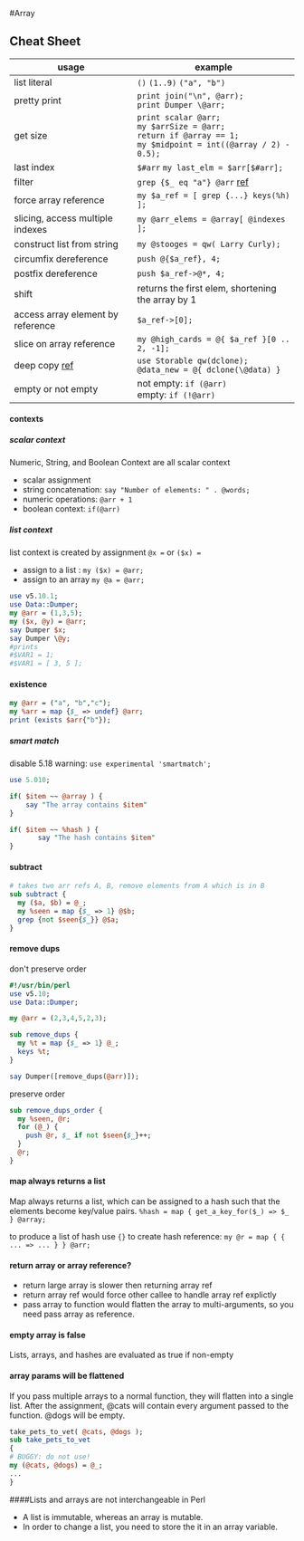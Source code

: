 #Array

## Cheat Sheet

|usage|example|
| ------------- | ------------- |
|list literal  | `()` `(1..9)` `("a", "b")`  |
|pretty print | `print join("\n", @arr);` <br> `print Dumper \@arr;` |
|get size| `print scalar @arr;` <br> `my $arrSize = @arr;` <br> `return if @array == 1;` <br> `my $midpoint = int((@array / 2) - 0.5);`|
|last index| `$#arr` `my last_elm = $arr[$#arr];`|
|filter| `grep {$_ eq "a"} @arr` [ref](http://perldoc.perl.org/functions/grep.html)|
|force array reference|	`my $a_ref = [ grep {...} keys(%h) ];`|
|slicing, access multiple indexes| `my @arr_elems = @array[ @indexes ];`|
|construct list from string|`my @stooges = qw( Larry Curly);`|
|circumfix dereference|`push @{$a_ref}, 4;`|
|postfix dereference|`push $a_ref->@*, 4;`|
|shift|returns the first elem, shortening the array by 1|
|access array element by reference| `$a_ref->[0];`|
|slice on array reference|`my @high_cards = @{ $a_ref }[0 .. 2, -1];`|
|deep copy [ref](http://perldoc.perl.org/perlfaq4.html#How-do-I-print-out-or-copy-a-recursive-data-structure%3f)|`use Storable qw(dclone);` <br> `@data_new = @{ dclone(\@data) }`|
|empty or not empty| not empty: `if (@arr)` <br> empty: `if (!@arr)`|

#### contexts
##### scalar context
Numeric, String, and Boolean Context are all scalar context
- scalar assignment
- string concatenation: `say "Number of elements: " . @words;`
- numeric operations:  `@arr + 1`
- boolean context: `if(@arr)`

##### list context
list context is created by assignment `@x =` or `($x) =`
- assign to a list : `my ($x) = @arr;`
- assign to an array `my @a = @arr;`

```perl
use v5.10.1;
use Data::Dumper;
my @arr = (1,3,5);
my ($x, @y) = @arr;
say Dumper $x;
say Dumper \@y;
#prints
#$VAR1 = 1;
#$VAR1 = [ 3, 5 ];
```

#### existence

```perl
my @arr = ("a", "b","c");
my %arr = map {$_ => undef} @arr;
print (exists $arr{"b"});
```

##### smart match
disable 5.18 warning: `use experimental 'smartmatch';`
```perl
use 5.010;

if( $item ~~ @array ) {
	say "The array contains $item"
}

if( $item ~~ %hash ) {
       say "The hash contains $item"
}
```

#### subtract

```perl
# takes two arr refs A, B, remove elements from A which is in B
sub subtract {
  my ($a, $b) = @_;
  my %seen = map {$_ => 1} @$b;
  grep {not $seen{$_}} @$a;
}
```

#### remove dups
don't preserve order

```perl
#!/usr/bin/perl
use v5.10;
use Data::Dumper;

my @arr = (2,3,4,5,2,3);

sub remove_dups {
  my %t = map {$_ => 1} @_;
  keys %t;
}

say Dumper([remove_dups(@arr)]);
```

preserve order

```perl
sub remove_dups_order {
  my %seen, @r;
  for (@_) {
    push @r, $_ if not $seen{$_}++;
  }
  @r;
}
  ```

#### map always returns a list
Map always returns a list, which can be assigned to a hash such
that the elements become key/value pairs. 
`%hash = map { get_a_key_for($_) => $_ } @array;`

to produce a list of hash use `{}` to create hash reference:
`my @r = map { { ... => ... } } @arr;`

#### return array or array reference?
- return large array is slower then returning array ref
- return array ref would force other callee to handle array ref explictly 
- pass array to function would flatten the array to multi-arguments, so you need pass array as reference.

#### empty array is false
Lists, arrays, and hashes are evaluated as true if non-empty

#### array params will be flattened
If you pass multiple arrays to a normal function, they will flatten into a single list.
After the assignment, @cats will contain every argument passed to the function.@dogs will be empty.

```perl
take_pets_to_vet( @cats, @dogs );sub take_pets_to_vet{# BUGGY: do not use!my (@cats, @dogs) = @_;...}
```

####Lists and arrays are not interchangeable in Perl
- A list is immutable, whereas an array is mutable. 
- In order to change a list, you need to store the it in an array variable.
